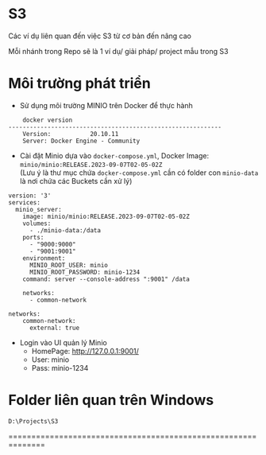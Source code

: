 # S3
Các ví dụ liên quan đến việc S3 từ cơ bản đến nâng cao

Mỗi nhánh trong Repo sẽ là 1 ví dụ/ giải pháp/ project mẫu trong S3

# Môi trường phát triển
- Sử dụng môi trường MINIO trên Docker để thực  hành
```
    docker version
------------------------------------------------------------
    Version:           20.10.11
    Server: Docker Engine - Community
```

- Cài đặt Minio dựa vào `docker-compose.yml`, Docker Image: `minio/minio:RELEASE.2023-09-07T02-05-02Z`
<br/>(Lưu ý là thư mục chứa `docker-compose.yml` cần có folder con `minio-data` là nơi chứa các Buckets cần xử lý)
```
version: '3'
services:
  minio_server:
    image: minio/minio:RELEASE.2023-09-07T02-05-02Z
    volumes:
      - ./minio-data:/data
    ports:
      - "9000:9000"
      - "9001:9001"
    environment:
      MINIO_ROOT_USER: minio
      MINIO_ROOT_PASSWORD: minio-1234
    command: server --console-address ":9001" /data
    
    networks:
      - common-network

networks:
    common-network:
      external: true
```

- Login vào UI quản lý Minio
    - HomePage: http://127.0.0.1:9001/
    - User: minio
    - Pass: minio-1234
    
# Folder liên quan trên Windows
```
D:\Projects\S3
```
==============================================================
